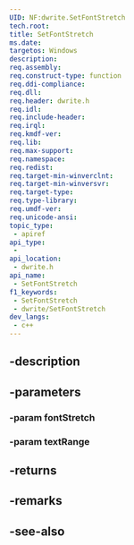 ```yaml
---
UID: NF:dwrite.SetFontStretch
tech.root: 
title: SetFontStretch
ms.date: 
targetos: Windows
description: 
req.assembly: 
req.construct-type: function
req.ddi-compliance: 
req.dll: 
req.header: dwrite.h
req.idl: 
req.include-header: 
req.irql: 
req.kmdf-ver: 
req.lib: 
req.max-support: 
req.namespace: 
req.redist: 
req.target-min-winverclnt: 
req.target-min-winversvr: 
req.target-type: 
req.type-library: 
req.umdf-ver: 
req.unicode-ansi: 
topic_type:
 - apiref
api_type:
 - 
api_location:
 - dwrite.h
api_name:
 - SetFontStretch
f1_keywords:
 - SetFontStretch
 - dwrite/SetFontStretch
dev_langs:
 - c++
---
```


## -description

## -parameters

### -param fontStretch

### -param textRange

## -returns

## -remarks

## -see-also

